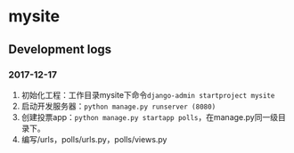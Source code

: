 # mysite

## Development logs

### 2017-12-17
1. 初始化工程：工作目录mysite下命令`django-admin startproject mysite`
2. 启动开发服务器：`python manage.py runserver (8080)`
3. 创建投票app：`python manage.py startapp polls`，在manage.py同一级目录下。
4. 编写/urls，polls/urls.py，polls/views.py
